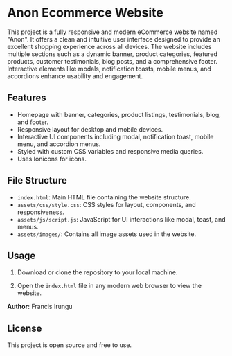 # Anon Ecommerce Website

This project is a fully responsive and modern eCommerce website named "Anon". It offers a clean and intuitive user interface designed to provide an excellent shopping experience across all devices. The website includes multiple sections such as a dynamic banner, product categories, featured products, customer testimonials, blog posts, and a comprehensive footer. Interactive elements like modals, notification toasts, mobile menus, and accordions enhance usability and engagement.

## Features

- Homepage with banner, categories, product listings, testimonials, blog, and footer.
- Responsive layout for desktop and mobile devices.
- Interactive UI components including modal, notification toast, mobile menu, and accordion menus.
- Styled with custom CSS variables and responsive media queries.
- Uses Ionicons for icons.

## File Structure

- `index.html`: Main HTML file containing the website structure.
- `assets/css/style.css`: CSS styles for layout, components, and responsiveness.
- `assets/js/script.js`: JavaScript for UI interactions like modal, toast, and menus.
- `assets/images/`: Contains all image assets used in the website.

## Usage

1. Download or clone the repository to your local machine.

2. Open the `index.html` file in any modern web browser to view the website.

**Author:**
Francis Irungu

## License

This project is open source and free to use.
